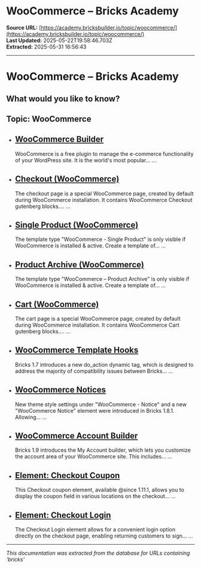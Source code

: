 # WooCommerce – Bricks Academy

**Source URL:** [https://academy.bricksbuilder.io/topic/woocommerce/](https://academy.bricksbuilder.io/topic/woocommerce/)  
**Last Updated:** 2025-05-22T19:58:46.703Z  
**Extracted:** 2025-05-31 16:56:43

---

# WooCommerce – Bricks Academy

## What would you like to know?

## Topic: WooCommerce

*   ## [WooCommerce Builder](https://academy.bricksbuilder.io/article/woocommerce-builder/)
    
    WooCommerce is a free plugin to manage the e-commerce functionality of your WordPress site. It is the world's most popular… ...
    
*   ## [Checkout (WooCommerce)](https://academy.bricksbuilder.io/article/checkout/)
    
    The checkout page is a special WooCommerce page, created by default during WooCommerce installation. It contains WooCommerce Checkout gutenberg blocks.… ...
    
*   ## [Single Product (WooCommerce)](https://academy.bricksbuilder.io/article/single-product/)
    
    The template type "WooCommerce - Single Product" is only visible if WooCommerce is installed & active. Create a template of… ...
    
*   ## [Product Archive (WooCommerce)](https://academy.bricksbuilder.io/article/product-archive-woocommerce/)
    
    The template type "WooCommerce – Product Archive" is only visible if WooCommerce is installed & active. Create a template of… ...
    
*   ## [Cart (WooCommerce)](https://academy.bricksbuilder.io/article/cart/)
    
    The cart page is a special WooCommerce page, created by default during WooCommerce installation. It contains WooCommerce Cart gutenberg blocks.… ...
    

*   ## [WooCommerce Template Hooks](https://academy.bricksbuilder.io/article/woocommerce-template-hooks/)
    
    Bricks 1.7 introduces a new do\_action dynamic tag, which is designed to address the majority of compatibility issues between Bricks… ...
    
*   ## [WooCommerce Notices](https://academy.bricksbuilder.io/article/woocommerce-notices/)
    
    New theme style settings under "WooCommerce - Notice" and a new "WooCommerce Notice" element were introduced in Bricks 1.8.1. Allowing… ...
    
*   ## [WooCommerce Account Builder](https://academy.bricksbuilder.io/article/woocommerce-account-builder/)
    
    Bricks 1.9 introduces the My Account builder, which lets you customize the account area of your WooCommerce site. This includes… ...
    
*   ## [Element: Checkout Coupon](https://academy.bricksbuilder.io/article/element-checkout-coupon/)
    
    This Checkout coupon element, available @since 1.11.1, allows you to display the coupon field in various locations on the checkout… ...
    
*   ## [Element: Checkout Login](https://academy.bricksbuilder.io/article/element-checkout-login/)
    
    The Checkout Login element allows for a convenient login option directly on the checkout page, enabling returning customers to sign… ...

---

*This documentation was extracted from the database for URLs containing 'bricks'*
